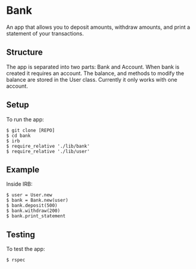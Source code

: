 # Bank

An app that allows you to deposit amounts, withdraw amounts, and print a statement of your transactions.

## Structure

The app is separated into two parts: Bank and Account. When bank is created it requires an account. The balance, and methods to modify the balance are stored in the User class. Currently it only works with one account.

## Setup

To run the app:

```
$ git clone [REPO]
$ cd bank
$ irb
$ require_relative './lib/bank'
$ require_relative './lib/user'
```

## Example

Inside IRB:

```
$ user = User.new
$ bank = Bank.new(user)
$ bank.deposit(500)
$ bank.withdraw(200)
$ bank.print_statement
```

## Testing

To test the app:

```
$ rspec
```

